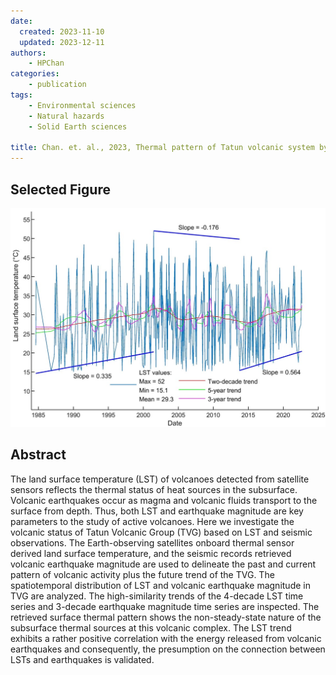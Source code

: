 ```yaml
---
date:
  created: 2023-11-10 
  updated: 2023-12-11
authors:
    - HPChan
categories:
    - publication
tags:
    - Environmental sciences
    - Natural hazards
    - Solid Earth sciences

title: Chan. et. al., 2023, Thermal pattern of Tatun volcanic system by satellite-observed temperatures and its correlation with earthquake magnitudes 
---
```

## Selected Figure 
  
![Select gigure for article](./HPChan-SR-2023-fig5.jpg)
  
<!-- more -->  
## Abstract  
  
The land surface temperature (LST) of volcanoes detected from satellite sensors reflects the thermal status of heat sources in the subsurface. Volcanic earthquakes occur as magma and volcanic fluids transport to the surface from depth. Thus, both LST and earthquake magnitude are key parameters to the study of active volcanoes. Here we investigate the volcanic status of Tatun Volcanic Group (TVG) based on LST and seismic observations. The Earth-observing satellites onboard thermal sensor derived land surface temperature, and the seismic records retrieved volcanic earthquake magnitude are used to delineate the past and current pattern of volcanic activity plus the future trend of the TVG. The spatiotemporal distribution of LST and volcanic earthquake magnitude in TVG are analyzed. The high-similarity trends of the 4-decade LST time series and 3-decade earthquake magnitude time series are inspected. The retrieved surface thermal pattern shows the non-steady-state nature of the subsurface thermal sources at this volcanic complex. The LST trend exhibits a rather positive correlation with the energy released from volcanic earthquakes and consequently, the presumption on the connection between LSTs and earthquakes is validated.